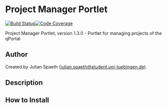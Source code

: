 # Project Manager Portlet

[![Build Status](https://travis-ci.com/qbicsoftware/project-manager-portlet.svg?branch=master)](https://travis-ci.com/qbicsoftware/project-manager-portlet)[![Code Coverage]( https://codecov.io/gh/qbicsoftware/project-manager-portlet/branch/master/graph/badge.svg)](https://codecov.io/gh/qbicsoftware/project-manager-portlet)

Project Manager Portlet, version 1.3.0 - Portlet for managing projects of the qPortal

## Author

Created by Julian Spaeth (julian.spaeth@student.uni-tuebingen.de).

## Description

## How to Install
